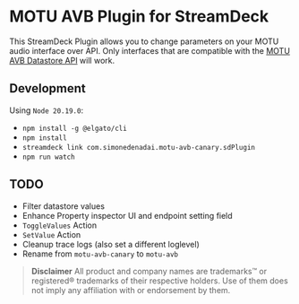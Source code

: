 # MOTU AVB Plugin for StreamDeck

This StreamDeck Plugin allows you to change parameters on your MOTU audio interface over API.
Only interfaces that are compatible with the [MOTU AVB Datastore API](https://cdn-data.motu.com/downloads/audio/AVB/docs/MOTU%20AVB%20Web%20API.pdf) will work.

## Development

Using `Node 20.19.0`:

- `npm install -g @elgato/cli`
- `npm install`
- `streamdeck link com.simonedenadai.motu-avb-canary.sdPlugin`
- `npm run watch`

## TODO

- Filter datastore values
- Enhance Property inspector UI and endpoint setting field
- `ToggleValues` Action
- `SetValue` Action
- Cleanup trace logs (also set a different loglevel)
- Rename from `motu-avb-canary` to `motu-avb`

> **Disclaimer**
    All product and company names are trademarks™ or registered® trademarks of their respective holders. Use of them does not imply any affiliation with or endorsement by them.
